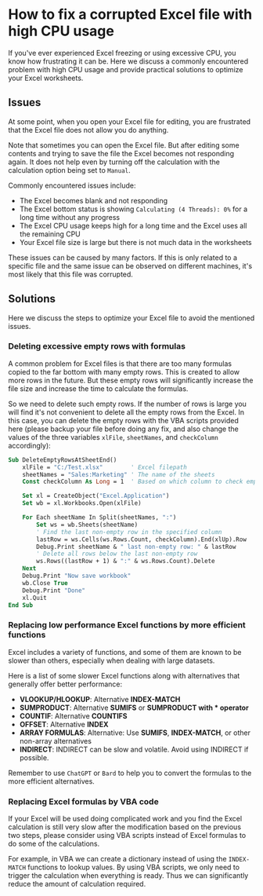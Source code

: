 # How to fix a corrupted Excel file with high CPU usage

If you've ever experienced Excel freezing or using excessive CPU, you know how frustrating it can be. Here we discuss a commonly encountered problem with high CPU usage and provide practical solutions to optimize your Excel worksheets.


## Issues
At some point, when you open your Excel file for editing, you are frustrated that the Excel file does not allow you do anything.

Note that sometimes you can open the Excel file. But after editing some contents and trying to save the file the Excel becomes not responding again. It does not help even by turning off the calculation with the calculation option being set to `Manual`.

Commonly encountered issues include:
- The Excel becomes blank and not responding
- The Excel bottom status is showing `Calculating (4 Threads): 0%` for a long time without any progress
- The Excel CPU usage keeps high for a long time and the Excel uses all the remaining CPU
- Your Excel file size is large but there is not much data in the worksheets

These issues can be caused by many factors. If this is only related to a specific file and the same issue can be observed on different machines, it's most likely that this file was corrupted.


## Solutions
Here we discuss the steps to optimize your Excel file to avoid the mentioned issues.

### Deleting excessive empty rows with formulas
A common problem for Excel files is that there are too many formulas copied to the far bottom with many empty rows. This is created to allow more rows in the future. But these empty rows will significantly increase the file size and increase the time to calculate the formulas.

So we need to delete such empty rows. If the number of rows is large you will find it's not convenient to delete all the empty rows from the Excel. In this case, you can delete the empty rows with the VBA scripts provided here (please backup your file before doing any fix, and also change the values of the three variables `xlFile`, `sheetNames`, and `checkColumn` accordingly):
```vb
Sub DeleteEmptyRowsAtSheetEnd()
    xlFile = "C:/Test.xlsx"        ' Excel filepath
    sheetNames = "Sales:Marketing" ' The name of the sheets
    Const checkColumn As Long = 1  ' Based on which column to check empty rows

    Set xl = CreateObject("Excel.Application")
    Set wb = xl.Workbooks.Open(xlFile)

    For Each sheetName In Split(sheetNames, ":")
        Set ws = wb.Sheets(sheetName)
        ' Find the last non-empty row in the specified column
        lastRow = ws.Cells(ws.Rows.Count, checkColumn).End(xlUp).Row
        Debug.Print sheetName & " last non-empty row: " & lastRow
        ' Delete all rows below the last non-empty row
        ws.Rows((lastRow + 1) & ":" & ws.Rows.Count).Delete
    Next
    Debug.Print "Now save workbook"
    wb.Close True
    Debug.Print "Done"
    xl.Quit
End Sub
```

### Replacing low performance Excel functions by more efficient functions
Excel includes a variety of functions, and some of them are known to be slower than others, especially when dealing with large datasets.

Here is a list of some slower Excel functions along with alternatives that generally offer better performance:
- **VLOOKUP/HLOOKUP**: Alternative **INDEX-MATCH**
- **SUMPRODUCT**: Alternative **SUMIFS** or **SUMPRODUCT with * operator**
- **COUNTIF**: Alternative **COUNTIFS**
- **OFFSET**: Alternative **INDEX**
- **ARRAY FORMULAS**: Alternative: Use **SUMIFS**, **INDEX-MATCH**, or other non-array alternatives
- **INDIRECT**: INDIRECT can be slow and volatile. Avoid using INDIRECT if possible.

Remember to use `ChatGPT` or `Bard` to help you to convert the formulas to the more efficient alternatives.

### Replacing Excel formulas by VBA code
If your Excel will be used doing complicated work and you find the Excel calculation is still very slow after the modification based on the previous two steps, please consider using VBA scripts instead of Excel formulas to do some of the calculations.

For example, in VBA we can create a dictionary instead of using the `INDEX-MATCH` functions to lookup values. By using VBA scripts, we only need to trigger the calculation when everything is ready. Thus we can significantly reduce the amount of calculation required.
